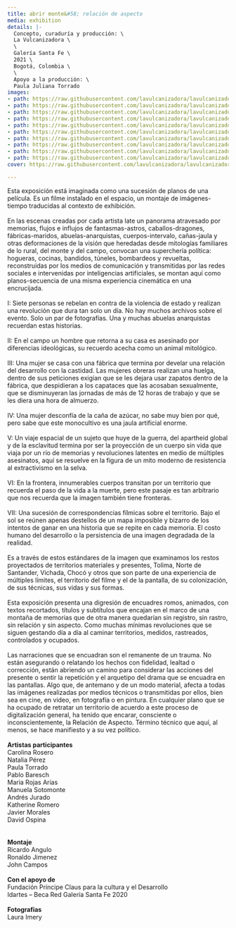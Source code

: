 ```yaml
---
title: abrir monte&#58; relación de aspecto
media: exhibition
details: |-
  Concepto, curaduría y producción: \
  La Vulcanizadora \
  \
  Galería Santa Fe \
  2021 \
  Bogotá, Colombia \
  \
  Apoyo a la producción: \
  Paula Juliana Torrado
images:
- path: https://raw.githubusercontent.com/lavulcanizadora/lavulcanizadora/main/uploads/abrir-monte-relacion-de-aspecto/abrir-monte-relacion-de-aspecto-1.jpg
- path: https://raw.githubusercontent.com/lavulcanizadora/lavulcanizadora/main/uploads/abrir-monte-relacion-de-aspecto/abrir-monte-relacion-de-aspecto-2.jpg
- path: https://raw.githubusercontent.com/lavulcanizadora/lavulcanizadora/main/uploads/abrir-monte-relacion-de-aspecto/abrir-monte-relacion-de-aspecto-3.jpg
- path: https://raw.githubusercontent.com/lavulcanizadora/lavulcanizadora/main/uploads/abrir-monte-relacion-de-aspecto/abrir-monte-relacion-de-aspecto-5.jpg
- path: https://raw.githubusercontent.com/lavulcanizadora/lavulcanizadora/main/uploads/abrir-monte-relacion-de-aspecto/abrir-monte-relacion-de-aspecto-6.jpg
- path: https://raw.githubusercontent.com/lavulcanizadora/lavulcanizadora/main/uploads/abrir-monte-relacion-de-aspecto/abrir-monte-relacion-de-aspecto-7.jpg
- path: https://raw.githubusercontent.com/lavulcanizadora/lavulcanizadora/main/uploads/abrir-monte-relacion-de-aspecto/abrir-monte-relacion-de-aspecto-8.jpg
- path: https://raw.githubusercontent.com/lavulcanizadora/lavulcanizadora/main/uploads/abrir-monte-relacion-de-aspecto/abrir-monte-relacion-de-aspecto-9.jpg
- path: https://raw.githubusercontent.com/lavulcanizadora/lavulcanizadora/main/uploads/abrir-monte-relacion-de-aspecto/abrir-monte-relacion-de-aspecto-10.jpg
- path: https://raw.githubusercontent.com/lavulcanizadora/lavulcanizadora/main/uploads/abrir-monte-relacion-de-aspecto/abrir-monte-relacion-de-aspecto-11.jpg
cover: https://raw.githubusercontent.com/lavulcanizadora/lavulcanizadora/main/uploads/project-covers/abrir-monte-relacion-de-aspecto-cover.png

---
```

Esta exposición está imaginada como una sucesión de planos de una película. Es un filme instalado en el espacio, un montaje de imágenes-tiempo traducidas al contexto de exhibición.
<br>
<br>
En las escenas creadas por cada artista late un panorama atravesado por memorias, flujos e influjos de fantasmas-astros, caballos-dragones, fábricas-maridos, abuelas-anarquistas, cuerpos-intervalo, cañas-jaula y otras deformaciones de la visión que heredadas desde mitologías familiares de lo rural, del monte y del campo, convocan una superchería política: hogueras, cocinas, bandidos, túneles, bombardeos y revueltas, reconstruidas por los medios de comunicación y transmitidas por las redes sociales e intervenidas por inteligencias artificiales, se montan aquí como planos-secuencia de una misma experiencia cinemática en una encrucijada.
<br>
<br>
I: Siete personas se rebelan en contra de la violencia de estado y realizan una revolución que dura tan solo un día. No hay muchos archivos sobre el evento. Solo un par de fotografías. Una y muchas abuelas anarquistas recuerdan estas historias.
<br>
<br>
II: En el campo un hombre que retorna a su casa es asesinado por diferencias ideológicas, su recuerdo acecha como un animal mitológico.
<br>
<br>
III: Una mujer se casa con una fábrica que termina por develar una relación del desarrollo con la castidad. Las mujeres obreras realizan una huelga, dentro de sus peticiones exigían que se les dejara usar zapatos dentro de la fábrica, que despidieran a los capataces que las acosaban sexualmente, que se disminuyeran las jornadas de más de 12 horas de trabajo y que se les diera una hora de almuerzo.
<br>
<br>
IV: Una mujer desconfía de la caña de azúcar, no sabe muy bien por qué, pero sabe que este monocultivo es una jaula artificial enorme.
<br>
<br>
V: Un viaje espacial de un sujeto que huye de la guerra, del apartheid global y de la esclavitud termina por ser la proyección de un cuerpo sin vida que viaja por un río de memorias y revoluciones latentes en medio de múltiples asesinatos, aquí se resuelve en la figura de un mito moderno de
resistencia al extractivismo en la selva.
<br>
<br>
VI: En la frontera, innumerables cuerpos transitan por un territorio que recuerda el paso de la vida a la muerte, pero este pasaje es tan arbitrario que nos recuerda que la imagen también tiene fronteras.
<br>
<br>
VII: Una sucesión de correspondencias fílmicas sobre el territorio. Bajo el sol se reúnen apenas destellos de un mapa imposible y bizarro de los intentos de ganar en una historia que se repite en cada memoria. El costo humano del desarrollo o la persistencia de una imagen degradada de la realidad.
<br>
<br>
Es a través de estos estándares de la imagen que examinamos los restos proyectados de territorios materiales y presentes, Tolima, Norte de Santander, Vichada, Chocó y otros que son parte de una experiencia de múltiples límites, el territorio del filme y el de la pantalla, de su colonización, de sus técnicas, sus vidas y sus formas.
<br>
<br>
Esta exposición presenta una digresión de encuadres romos, animados, con textos recortados, títulos y subtítulos que encajan en el marco de una montaña de memorias que de otra manera quedarían sin registro, sin rastro, sin relación y sin aspecto. Como muchas mínimas revoluciones que se siguen gestando día a día al caminar territorios, medidos, rastreados, controlados y ocupados.
<br>
<br>
Las narraciones que se encuadran son el remanente de un trauma. No están asegurando o relatando los hechos con fidelidad, lealtad o corrección, están abriendo un camino para considerar las acciones del presente o sentir la repetición y el arquetipo del drama que se encuadra en las pantallas. Algo que, de antemano y de un modo material, afecta a todas las imágenes realizadas por medios técnicos o transmitidas por ellos, bien sea en cine, en video, en fotografía o en pintura. En cualquier plano que se ha ocupado de retratar un territorio de acuerdo a este proceso de digitalización general, ha tenido que encarar, consciente o inconscientemente, la Relación de Aspecto. Término técnico que aquí, al menos, se hace manifiesto y a su vez político.
<br>
<br>
**Artistas participantes**<br>
Carolina Rosero<br>
Natalia Pérez<br>
Paula Torrado<br>
Pablo Baresch<br>
Maria Rojas Arias<br>
Manuela Sotomonte<br>
Andrés Jurado<br>
Katherine Romero<br>
Javier Morales<br>
David Ospina<br>
<br>
<br>
**Montaje**
<br>
Ricardo Angulo<br>
Ronaldo Jimenez<br>
John Campos
<br>
<br>
**Con el apoyo de**
<br>
Fundación Príncipe Claus para la cultura y el Desarrollo
<br>
Idartes – Beca Red Galería Santa Fe 2020
<br>
<br>
**Fotografias**
<br>
Laura Imery